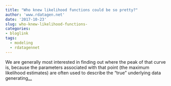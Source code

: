 ```yaml
---
title: "Who knew likelihood functions could be so pretty?"
author: 'www.rdatagen.net'
date: '2017-10-23'
slug: who-knew-likelihood-functions-
categories:
- bloglink
tags:
  - modeling
  - rdatagennet
---
```


We are generally most interested in finding out where the peak of that curve is, because the parameters associated with that point (the maximum likelihood estimates) are often used to describe the “true” underlying data generating[... <i class="fas fa-external-link-alt"></i>](https://www.rdatagen.net/post/mle-can-be-pretty/)

